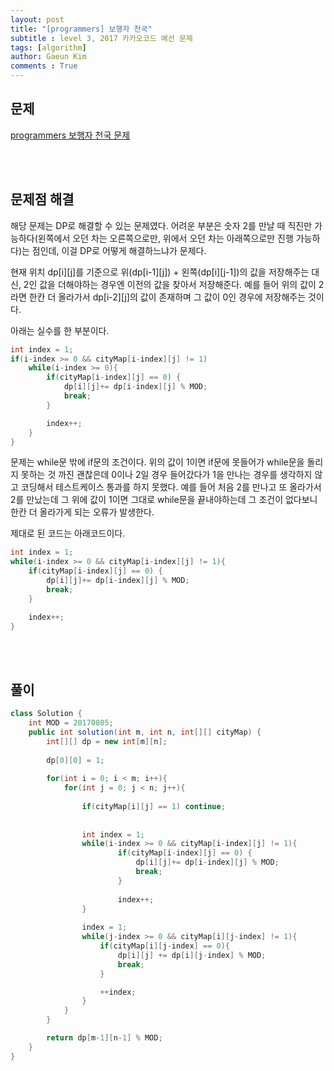 ```yaml
---
layout: post
title: "[programmers] 보행자 천국"
subtitle : level 3, 2017 카카오코드 예선 문제
tags: [algorithm]
author: Gaeun Kim
comments : True
---
```


<h2>문제</h2>

[programmers 보행자 천국 문제](https://programmers.co.kr/learn/courses/30/lessons/1832)

<br><br>

<h2>문제점 해결</h2>

해당 문제는 DP로 해결할 수 있는 문제였다. 어려운 부분은 숫자 2를 만날 때 직진만 가능하다(왼쪽에서 오던 차는 오른쪽으로만, 위에서 오던 차는 아래쪽으로만 진행 가능하다)는 점인데, 이걸 DP로 어떻게 해결하느냐가 문제다.

현재 위치 dp\[i]\[j]를 기준으로 위(dp\[i-1][j]) + 왼쪽(dp\[i]\[j-1])의 값을 저장해주는 대신, 2인 값을 더해야하는 경우엔 이전의 값을 찾아서 저장해준다. 예를 들어 위의 값이 2라면 한칸 더 올라가서 dp\[i-2][j]의 값이 존재하며 그 값이 0인 경우에 저장해주는 것이다.

아래는 실수를 한 부분이다.

```java
int index = 1;
if(i-index >= 0 && cityMap[i-index][j] != 1)
    while(i-index >= 0){
        if(cityMap[i-index][j] == 0) {
            dp[i][j]+= dp[i-index][j] % MOD;
            break;
        }

        index++;
    }
}   
```

문제는 while문 밖에 if문의 조건이다. 위의 값이 1이면 if문에 못들어가 while문을 돌리지 못하는 것 까진 괜찮은데 0이나 2일 경우 들어갔다가 1을 만나는 경우를 생각하지 않고 코딩해서 테스트케이스 통과를 하지 못했다. 예를 들어 처음 2를 만나고 또 올라가서 2를 만났는데 그 위에 값이 1이면 그대로 while문을 끝내야하는데 그 조건이 없다보니 한칸 더 올라가게 되는 오류가 발생한다.

제대로 된 코드는 아래코드이다.

```java
int index = 1;
while(i-index >= 0 && cityMap[i-index][j] != 1){
    if(cityMap[i-index][j] == 0) {
        dp[i][j]+= dp[i-index][j] % MOD;
        break;
    }

    index++;
}   
```

<br><br>

<h2>풀이</h2>

```java
class Solution {
    int MOD = 20170805;
    public int solution(int m, int n, int[][] cityMap) {
        int[][] dp = new int[m][n];
        
        dp[0][0] = 1;
        
        for(int i = 0; i < m; i++){
            for(int j = 0; j < n; j++){
                
                if(cityMap[i][j] == 1) continue;
                
                
                int index = 1;
                while(i-index >= 0 && cityMap[i-index][j] != 1){
                        if(cityMap[i-index][j] == 0) {
                            dp[i][j]+= dp[i-index][j] % MOD;
                            break;
                        }
                        
                        index++;
                }   
                
                index = 1;
                while(j-index >= 0 && cityMap[i][j-index] != 1){
                    if(cityMap[i][j-index] == 0){
                        dp[i][j] += dp[i][j-index] % MOD;
                        break;
                    }

                    ++index;
                }
            }
        }

        return dp[m-1][n-1] % MOD;
    }
}
```

